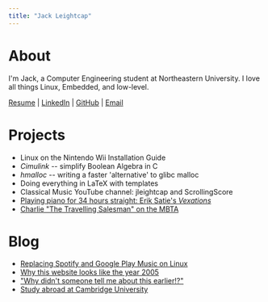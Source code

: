 ```yaml
---
title: "Jack Leightcap"
---
```


# About
I'm Jack, a Computer Engineering student at Northeastern University.
I love all things Linux, Embedded, and low-level.

[Resume](Resume.pdf)
|
[LinkedIn](https://www.linkedin.com/in/jleightcap)
|
[GitHub](https://github.com/jleightcap)
|
[Email](mailto:leightcap.j@northeastern.edu)

# Projects
- Linux on the Nintendo Wii Installation Guide
- _Cimulink_ -- simplify Boolean Algebra in C
- _hmalloc_ -- writing a faster 'alternative' to glibc malloc
- Doing everything in LaTeX with templates
- Classical Music YouTube channel: jleightcap and ScrollingScore
- <a href="Project/vexations.html">Playing piano for 34 hours straight: Erik Satie's _Vexations_</a>
- <a href="Project/mbtaspeedrun.html">Charlie "The Travelling Salesman" on the MBTA</a>

# Blog
- <a href="Blog/music.html">Replacing Spotify and Google Play Music on Linux</a>
- <a href="Blog/website.html">Why this website looks like the year 2005</a>
- <a href="Blog/todoearlier.html">"Why didn't someone tell me about this earlier!?"</a>
- <a href="Blog/cambridge.html">Study abroad at Cambridge University</a>
